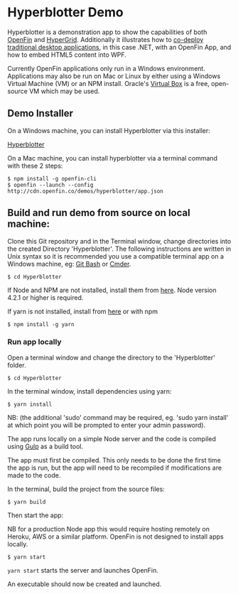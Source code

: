 # Hyperblotter Demo


Hyperblotter is a demonstration app to show the capabilities of both [OpenFin](http://openfin.co/) and [HyperGrid](https://github.com/openfin/fin-hypergrid). Additionally it illustrates how to [co-deploy traditional desktop applications](wpf-integration-notes.md), in this case .NET, with an OpenFin App, and how to embed HTML5 content into WPF.

Currently OpenFin applications only run in a Windows environment. Applications may also be run on Mac or Linux by either using a Windows Virtual Machine (VM) or an NPM install. Oracle's [Virtual Box](https://www.virtualbox.org/) is a free, open-source VM which may be used. 

## Demo Installer

On a Windows machine, you can install Hyperblotter via this installer:

[Hyperblotter](https://dl.openfin.co/services/download?fileName=Hyperblotter&config=http://cdn.openfin.co/demos/hyperblotter/app.json)

On a Mac machine, you can install hyperblotter via a terminal command with these 2 steps:

```
$ npm install -g openfin-cli 
$ openfin --launch --config http://cdn.openfin.co/demos/hyperblotter/app.json
```

## Build and run demo from source on local machine:

Clone this Git repository and in the Terminal window, change directories into the created Directory 'Hyperblotter'. The following instructions are written in Unix syntax so it is recommended you use a compatible terminal app on a Windows machine, eg: [Git Bash](https://git-scm.com/downloads) or [Cmder](http://cmder.net/).

```
$ cd Hyperblotter
```

If Node and NPM are not installed, install them from [here](https://nodejs.org/en/). Node version 4.2.1 or higher is required.

If yarn is not installed, install from [here](https://yarnpkg.com/lang/en/docs/install/#windows-tab) or with npm

```
$ npm install -g yarn
```

### Run app locally

Open a terminal window and change the directory to the 'Hyperblotter' folder.

```
$ cd Hyperblotter
```

In the terminal window, install dependencies using yarn:

```
$ yarn install
```

NB: (the additional 'sudo' command may be required, eg. 'sudo yarn install' at which point you will be prompted to enter your admin password).

The app runs locally on a simple Node server and the code is compiled using [Gulp](http://gulpjs.com/) as a build tool.

The app must first be compiled. This only needs to be done the first time the app is run, but the app will need to be recompiled if modifications are made to the code.

In the terminal, build the project from the source files:

```
$ yarn build
```

Then start the app:

NB for a production Node app this would require hosting remotely on Heroku, AWS or a similar platform. OpenFin is not designed to install apps locally.

```
$ yarn start
```

`yarn start` starts the server and launches OpenFin.

An executable should now be created and launched.